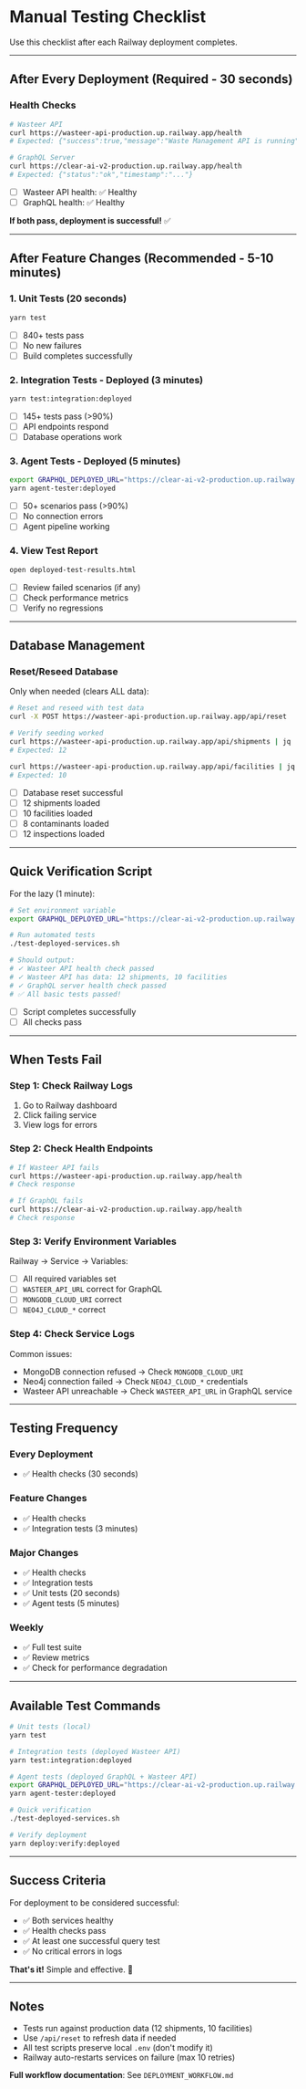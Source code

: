 # Manual Testing Checklist

Use this checklist after each Railway deployment completes.

---

## After Every Deployment (Required - 30 seconds)

### Health Checks

```bash
# Wasteer API
curl https://wasteer-api-production.up.railway.app/health
# Expected: {"success":true,"message":"Waste Management API is running"}

# GraphQL Server
curl https://clear-ai-v2-production.up.railway.app/health
# Expected: {"status":"ok","timestamp":"..."}
```

- [ ] Wasteer API health: ✅ Healthy
- [ ] GraphQL health: ✅ Healthy

**If both pass, deployment is successful!** ✅

---

## After Feature Changes (Recommended - 5-10 minutes)

### 1. Unit Tests (20 seconds)

```bash
yarn test
```

- [ ] 840+ tests pass
- [ ] No new failures
- [ ] Build completes successfully

### 2. Integration Tests - Deployed (3 minutes)

```bash
yarn test:integration:deployed
```

- [ ] 145+ tests pass (>90%)
- [ ] API endpoints respond
- [ ] Database operations work

### 3. Agent Tests - Deployed (5 minutes)

```bash
export GRAPHQL_DEPLOYED_URL="https://clear-ai-v2-production.up.railway.app/graphql"
yarn agent-tester:deployed
```

- [ ] 50+ scenarios pass (>90%)
- [ ] No connection errors
- [ ] Agent pipeline working

### 4. View Test Report

```bash
open deployed-test-results.html
```

- [ ] Review failed scenarios (if any)
- [ ] Check performance metrics
- [ ] Verify no regressions

---

## Database Management

### Reset/Reseed Database

Only when needed (clears ALL data):

```bash
# Reset and reseed with test data
curl -X POST https://wasteer-api-production.up.railway.app/api/reset

# Verify seeding worked
curl https://wasteer-api-production.up.railway.app/api/shipments | jq '.count'
# Expected: 12

curl https://wasteer-api-production.up.railway.app/api/facilities | jq '.count'
# Expected: 10
```

- [ ] Database reset successful
- [ ] 12 shipments loaded
- [ ] 10 facilities loaded
- [ ] 8 contaminants loaded
- [ ] 12 inspections loaded

---

## Quick Verification Script

For the lazy (1 minute):

```bash
# Set environment variable
export GRAPHQL_DEPLOYED_URL="https://clear-ai-v2-production.up.railway.app/graphql"

# Run automated tests
./test-deployed-services.sh

# Should output:
# ✓ Wasteer API health check passed
# ✓ Wasteer API has data: 12 shipments, 10 facilities
# ✓ GraphQL server health check passed
# ✅ All basic tests passed!
```

- [ ] Script completes successfully
- [ ] All checks pass

---

## When Tests Fail

### Step 1: Check Railway Logs

1. Go to Railway dashboard
2. Click failing service
3. View logs for errors

### Step 2: Check Health Endpoints

```bash
# If Wasteer API fails
curl https://wasteer-api-production.up.railway.app/health
# Check response

# If GraphQL fails  
curl https://clear-ai-v2-production.up.railway.app/health
# Check response
```

### Step 3: Verify Environment Variables

Railway → Service → Variables:
- [ ] All required variables set
- [ ] `WASTEER_API_URL` correct for GraphQL
- [ ] `MONGODB_CLOUD_URI` correct
- [ ] `NEO4J_CLOUD_*` correct

### Step 4: Check Service Logs

Common issues:
- MongoDB connection refused → Check `MONGODB_CLOUD_URI`
- Neo4j connection failed → Check `NEO4J_CLOUD_*` credentials
- Wasteer API unreachable → Check `WASTEER_API_URL` in GraphQL service

---

## Testing Frequency

### Every Deployment
- ✅ Health checks (30 seconds)

### Feature Changes
- ✅ Health checks
- ✅ Integration tests (3 minutes)

### Major Changes
- ✅ Health checks
- ✅ Integration tests
- ✅ Unit tests (20 seconds)
- ✅ Agent tests (5 minutes)

### Weekly
- ✅ Full test suite
- ✅ Review metrics
- ✅ Check for performance degradation

---

## Available Test Commands

```bash
# Unit tests (local)
yarn test

# Integration tests (deployed Wasteer API)
yarn test:integration:deployed

# Agent tests (deployed GraphQL + Wasteer API)
export GRAPHQL_DEPLOYED_URL="https://clear-ai-v2-production.up.railway.app/graphql"
yarn agent-tester:deployed

# Quick verification
./test-deployed-services.sh

# Verify deployment
yarn deploy:verify:deployed
```

---

## Success Criteria

For deployment to be considered successful:

- ✅ Both services healthy
- ✅ Health checks pass
- ✅ At least one successful query test
- ✅ No critical errors in logs

**That's it!** Simple and effective. 🚀

---

## Notes

- Tests run against production data (12 shipments, 10 facilities)
- Use `/api/reset` to refresh data if needed
- All test scripts preserve local `.env` (don't modify it)
- Railway auto-restarts services on failure (max 10 retries)

**Full workflow documentation**: See `DEPLOYMENT_WORKFLOW.md`

